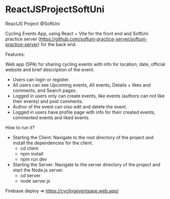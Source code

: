 # ReactJSProjectSoftUni
 ReactJS Project @SoftUni

 Cycling Events App, using React + Vite for the front end and SoftUni practice server (https://github.com/softuni-practice-server/softuni-practice-server) for the back end.

 Features:

 Web app (SPA) for sharing cycling events with info for location, date, official website and brief description of the event.
 * Users can login or register. 
 * All users can see Upcoming events, All events, Details + likes and comments, and Search pages.
 * Logged in users only can create events, like events (authors can not like their events) and post comments. 
 * Author of the event can olso edit and delete the event. 
 * Logged in users have profile page with info for their created events, commented events and liked events.

How to run it?
* Starting the Client:
    Navigate to the root directory of the project and install the dependencies for the client.
    - cd client
    - npm install
    - npm run dev
* Starting the Server:
    Navigate to the server directory of the project and start the Node.js server.
    - cd server
    - node server.js

Firebase deploy => https://cyclingeventsapp.web.app/